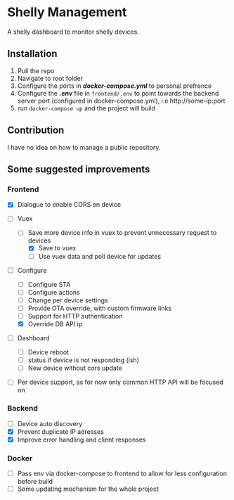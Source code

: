 # Shelly Management
A shelly dashboard to monitor shelly devices. 

## Installation
1. Pull the repo
2. Navigate to root folder
3. Configure the ports in ***docker-compose.yml*** to personal prefrence
4. Configure the ***.env*** file in `frontend/.env` to point towards the backend server port (configured in docker-compose.yml), i.e http://some-ip:port 
5. run `docker-compose up` and the project will build 

## Contribution
I have no idea on how to manage a public repository. 

## Some suggested improvements
### Frontend

- [x] Dialogue to enable CORS on device
- [ ] Vuex
  - [ ] Save more device info in vuex to prevent unnecessary request to devices
    - [x] Save to vuex
    - [ ] Use vuex data and poll device for updates
- [ ] Configure
  - [ ] Configure STA 
  - [ ] Configure actions
  - [ ] Change per device settings
  - [ ] Provide OTA override, with custom firmware links
  - [ ] Support for HTTP authentication
  - [x] Override DB API ip
- [ ] Dashboard
  - [ ] Device reboot
  - [ ] status if device is not responding (ish)
  - [ ] New device without cors update
- [ ] Per device support, as for now only common HTTP API will be focused on


### Backend 
- [ ] Device auto discovery
- [x] Prevent duplicate IP adresses 
- [x] Improve error handling and client responses

### Docker
- [ ] Pass env via docker-compose to frontend to allow for less configuration before build
- [ ] Some updating mechanism for the whole project
